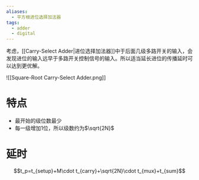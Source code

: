 ```yaml
---
aliases:
  - 平方根进位选择加法器
tags:
  - adder
  - digital
---
```

考虑，[[Carry-Select Adder|进位选择加法器]]中于后面几级多路开关的输入，会发现进位的输入远早于多路开关控制信号的输入。所以适当延长进位的传播延时可以达到更优解。

![[Square-Root Carry-Select Adder.png]]

# 特点

- 最开始的级位数最少
- 每一级增加1位，所以级数约为$\sqrt{2N}$

# 延时

$$t_p=t_{setup}+M\cdot t_{carry}+\sqrt{2N}\cdot t_{mux}+t_{sum}$$

